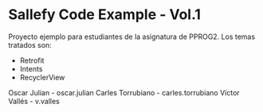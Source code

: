 # Sallefy Code Example - Vol.1
Proyecto ejemplo para estudiantes de la asignatura de PPROG2.
Los temas tratados son:
* Retrofit
* Intents
* RecyclerView

Oscar Julian - oscar.julian
Carles Torrubiano - carles.torrubiano
Víctor Vallés - v.valles
